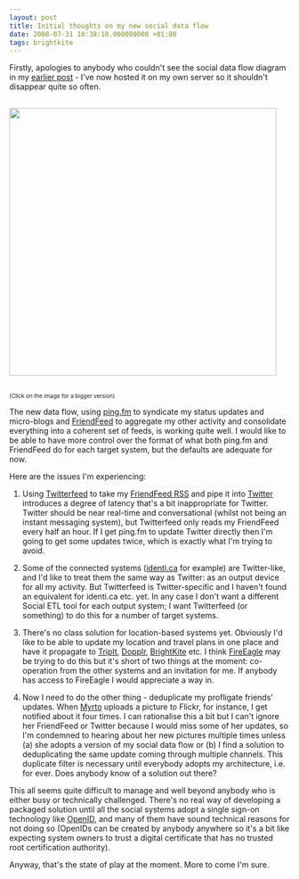 ```yaml
---
layout: post
title: Initial thoughts on my new social data flow
date: 2008-07-31 10:38:10.000000000 +01:00
tags: brightkite
---
```

Firstly, apologies to anybody who couldn't see the social data flow diagram in my <a href="https://www.dominicsayers.com/2008/07/28/my-social-data-flow/" target="_blank">earlier post</a> - I've now hosted it on my own server so it shouldn't disappear quite so often.

<a href="https://www.dominicsayers.com/socialdataflow/" target="_blank"><img style="margin-top:16px;margin-bottom:16px;border-width:0;" src="https://www.dominicsayers.com/socialdataflow/SocialDataFlowThumb.png" alt="" width="480" /></a>
<p style="font-size:x-small;">(Click on the image for a bigger version)</p>

The new data flow, using <a href="https://ping.fm" target="_blank">ping.fm</a> to syndicate my status updates and micro-blogs and <a href="https://friendfeed.com/dominicsayers" target="_blank">FriendFeed</a> to aggregate my other activity and consolidate everything into a coherent set of feeds, is working quite well. I would like to be able to have more control over the format of what both ping.fm and FriendFeed do for each target system, but the defaults are adequate for now.

Here are the issues I'm experiencing:

1. Using <a href="https://twitterfeed.com/" target="_blank">Twitterfeed</a> to take my <a href="https://friendfeed.com/dominicsayers?format=atom" target="_blank">FriendFeed RSS</a> and pipe it into <a href="https://twitter.com/dominicsayers" target="_blank">Twitter</a> introduces a degree of latency that's a bit inappropriate for Twitter. Twitter should be near real-time and conversational (whilst not being an instant messaging system), but Twitterfeed only reads my FriendFeed every half an hour. If I get ping.fm to update Twitter directly then I'm going to get some updates twice, which is exactly what I'm trying to avoid.

2. Some of the connected systems (<a href="https://identi.ca/dominicsayers" target="_blank">identi.ca</a> for example) are Twitter-like, and I'd like to treat them the same way as Twitter: as an output device for all my activity. But Twitterfeed is Twitter-specific and I haven't found an equivalent for identi.ca etc. yet. In any case I don't want a different Social ETL tool for each output system; I want Twitterfeed (or something) to do this for a number of target systems.

3. There's no class solution for location-based systems yet. Obviously I'd like to be able to update my location and travel plans in one place and have it propagate to <a href="https://www.tripit.com/people/dominicsayers" target="_blank">TripIt</a>, <a href="https://www.dopplr.com/traveller/DominicSayers" target="_blank">Dopplr</a>, <a href="https://brightkite.com/people/dominicsayers" target="_blank">BrightKite</a> etc. I think <a href="https://fireeagle.yahoo.net/" target="_blank">FireEagle</a> may be trying to do this but it's short of two things at the moment: co-operation from the other systems and an invitation for me. If anybody has access to FireEagle I would appreciate a way in.

4. Now I need to do the other thing - deduplicate my profligate friends' updates. When <a href="https://www.flickr.com/people/mlazopoulou/" target="_blank">Myrto</a> uploads a picture to Flickr, for instance, I get notified about it four times. I can rationalise this a bit but I can't ignore her FriendFeed or Twitter because I would miss some of her updates, so I'm condemned to hearing about her new pictures multiple times unless (a) she adopts a version of my social data flow or (b) I find a solution to deduplicating the same update coming through multiple channels. This duplicate filter is necessary until everybody adopts my architecture, i.e. for ever. Does anybody know of a solution out there?

This all seems quite difficult to manage and well beyond anybody who is either busy or technically challenged. There's no real way of developing a packaged solution until all the social systems adopt a single sign-on technology like <a href="https://openid.net/" target="_blank">OpenID</a>, and many of them have sound technical reasons for not doing so (OpenIDs can be created by anybody anywhere so it's a bit like expecting system owners to trust a digital certificate that has no trusted root certification authority).

Anyway, that's the state of play at the moment. More to come I'm sure.
